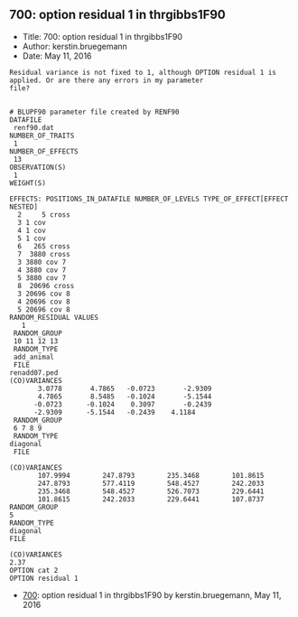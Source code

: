 ## 700: option residual 1 in thrgibbs1F90

- Title: 700: option residual 1 in thrgibbs1F90
- Author: kerstin.bruegemann
- Date: May 11, 2016
```
Residual variance is not fixed to 1, although OPTION residual 1 is applied. Or are there any errors in my parameter
file?


# BLUPF90 parameter file created by RENF90
DATAFILE
 renf90.dat
NUMBER_OF_TRAITS
 1
NUMBER_OF_EFFECTS
 13
OBSERVATION(S)
 1
WEIGHT(S)
 
EFFECTS: POSITIONS_IN_DATAFILE NUMBER_OF_LEVELS TYPE_OF_EFFECT[EFFECT NESTED]
  2	    5 cross 
  3 1 cov 
  4 1 cov 
  5 1 cov 
  6	  265 cross 
  7	 3880 cross 
  3 3880 cov 7
  4 3880 cov 7
  5 3880 cov 7
  8	 20696 cross 
  3 20696 cov 8
  4 20696 cov 8
  5 20696 cov 8
RANDOM_RESIDUAL VALUES
   1   
 RANDOM_GROUP
 10 11 12 13
 RANDOM_TYPE
 add_animal
 FILE
renadd07.ped						    
(CO)VARIANCES
       3.0778	    4.7865	 -0.0723       -2.9309		
       4.7865	    8.5485	 -0.1024       -5.1544		
      -0.0723	   -0.1024	  0.3097       -0.2439		
      -2.9309	   -5.1544	 -0.2439	4.1184		
 RANDOM_GROUP
 6 7 8 9
 RANDOM_TYPE
diagonal
 FILE
					       
(CO)VARIANCES
       107.9994        247.8793        235.3468        101.8615       
       247.8793        577.4119        548.4527        242.2033       
       235.3468        548.4527        526.7073        229.6441       
       101.8615        242.2033        229.6441        107.8737       
RANDOM_GROUP
5
RANDOM_TYPE
diagonal
FILE

(CO)VARIANCES
2.37
OPTION cat 2
OPTION residual 1
```

- [700](0700.md): option residual 1 in thrgibbs1F90 by kerstin.bruegemann, May 11, 2016
